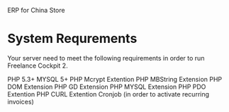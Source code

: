 ERP for China Store

System Requrements
============================
Your server need to meet the following requirements in order to run Freelance Cockpit 2.

PHP 5.3+
MYSQL 5+
PHP Mcrypt Extention
PHP MBString Extension
PHP DOM Extension
PHP GD Extension
PHP MYSQL Extension
PHP PDO Extention
PHP CURL Extention
Cronjob (in order to activate recurring invoices)